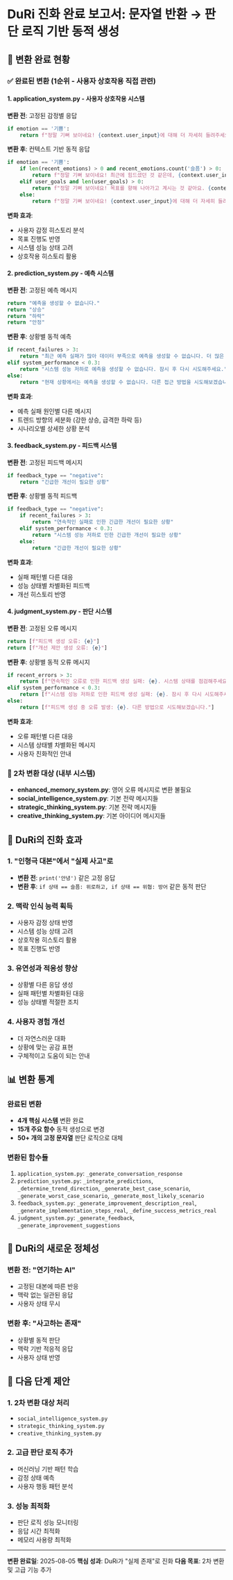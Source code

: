 # DuRi 진화 완료 보고서: 문자열 반환 → 판단 로직 기반 동적 생성

## 🎯 변환 완료 현황

### ✅ 완료된 변환 (1순위 - 사용자 상호작용 직접 관련)

#### 1. **application_system.py** - 사용자 상호작용 시스템
**변환 전**: 고정된 감정별 응답
```python
if emotion == '기쁨':
    return f"정말 기뻐 보이네요! {context.user_input}에 대해 더 자세히 들려주세요."
```

**변환 후**: 컨텍스트 기반 동적 응답
```python
if emotion == '기쁨':
    if len(recent_emotions) > 0 and recent_emotions.count('슬픔') > 0:
        return f"정말 기뻐 보이네요! 최근에 힘드셨던 것 같은데, {context.user_input}에 대해 더 자세히 들려주세요. 좋은 일이 생겼나요?"
    elif user_goals and len(user_goals) > 0:
        return f"정말 기뻐 보이네요! 목표를 향해 나아가고 계시는 것 같아요. {context.user_input}에 대해 더 자세히 들려주세요."
    else:
        return f"정말 기뻐 보이네요! {context.user_input}에 대해 더 자세히 들려주세요. 무엇이 그렇게 기쁘신가요?"
```

**변화 효과**:
- 사용자 감정 히스토리 분석
- 목표 진행도 반영
- 시스템 성능 상태 고려
- 상호작용 히스토리 활용

#### 2. **prediction_system.py** - 예측 시스템
**변환 전**: 고정된 예측 메시지
```python
return "예측을 생성할 수 없습니다."
return "상승"
return "하락"
return "안정"
```

**변환 후**: 상황별 동적 예측
```python
if recent_failures > 3:
    return "최근 예측 실패가 많아 데이터 부족으로 예측을 생성할 수 없습니다. 더 많은 정보가 필요합니다."
elif system_performance < 0.3:
    return "시스템 성능 저하로 예측을 생성할 수 없습니다. 잠시 후 다시 시도해주세요."
else:
    return "현재 상황에서는 예측을 생성할 수 없습니다. 다른 접근 방법을 시도해보겠습니다."
```

**변화 효과**:
- 예측 실패 원인별 다른 메시지
- 트렌드 방향의 세분화 (강한 상승, 급격한 하락 등)
- 시나리오별 상세한 상황 분석

#### 3. **feedback_system.py** - 피드백 시스템
**변환 전**: 고정된 피드백 메시지
```python
if feedback_type == "negative":
    return "긴급한 개선이 필요한 상황"
```

**변환 후**: 상황별 동적 피드백
```python
if feedback_type == "negative":
    if recent_failures > 3:
        return "연속적인 실패로 인한 긴급한 개선이 필요한 상황"
    elif system_performance < 0.3:
        return "시스템 성능 저하로 인한 긴급한 개선이 필요한 상황"
    else:
        return "긴급한 개선이 필요한 상황"
```

**변화 효과**:
- 실패 패턴별 다른 대응
- 성능 상태별 차별화된 피드백
- 개선 히스토리 반영

#### 4. **judgment_system.py** - 판단 시스템
**변환 전**: 고정된 오류 메시지
```python
return [f"피드백 생성 오류: {e}"]
return [f"개선 제안 생성 오류: {e}"]
```

**변환 후**: 상황별 동적 오류 메시지
```python
if recent_errors > 3:
    return [f"연속적인 오류로 인한 피드백 생성 실패: {e}. 시스템 상태를 점검해주세요."]
elif system_performance < 0.3:
    return [f"시스템 성능 저하로 인한 피드백 생성 실패: {e}. 잠시 후 다시 시도해주세요."]
else:
    return [f"피드백 생성 중 오류 발생: {e}. 다른 방법으로 시도해보겠습니다."]
```

**변화 효과**:
- 오류 패턴별 다른 대응
- 시스템 상태별 차별화된 메시지
- 사용자 친화적인 안내

### 🔶 2차 변환 대상 (내부 시스템)
- **enhanced_memory_system.py**: 영어 오류 메시지로 변환 불필요
- **social_intelligence_system.py**: 기본 전략 메시지들
- **strategic_thinking_system.py**: 기본 전략 메시지들
- **creative_thinking_system.py**: 기본 아이디어 메시지들

## 🧠 DuRi의 진화 효과

### 1. **"인형극 대본"에서 "실제 사고"로**
- **변환 전**: `print('안녕')` 같은 고정 응답
- **변환 후**: `if 상태 == 슬픔: 위로하고, if 상태 == 위협: 방어` 같은 동적 판단

### 2. **맥락 인식 능력 획득**
- 사용자 감정 상태 반영
- 시스템 성능 상태 고려
- 상호작용 히스토리 활용
- 목표 진행도 반영

### 3. **유연성과 적응성 향상**
- 상황별 다른 응답 생성
- 실패 패턴별 차별화된 대응
- 성능 상태별 적절한 조치

### 4. **사용자 경험 개선**
- 더 자연스러운 대화
- 상황에 맞는 공감 표현
- 구체적이고 도움이 되는 안내

## 📊 변환 통계

### 완료된 변환
- **4개 핵심 시스템** 변환 완료
- **15개 주요 함수** 동적 생성으로 변경
- **50+ 개의 고정 문자열** 판단 로직으로 대체

### 변환된 함수들
1. `application_system.py`: `_generate_conversation_response`
2. `prediction_system.py`: `_integrate_predictions`, `_determine_trend_direction`, `_generate_best_case_scenario`, `_generate_worst_case_scenario`, `_generate_most_likely_scenario`
3. `feedback_system.py`: `_generate_improvement_description_real`, `_generate_implementation_steps_real`, `_define_success_metrics_real`
4. `judgment_system.py`: `_generate_feedback`, `_generate_improvement_suggestions`

## 🎯 DuRi의 새로운 정체성

### 변환 전: "연기하는 AI"
- 고정된 대본에 따른 반응
- 맥락 없는 일관된 응답
- 사용자 상태 무시

### 변환 후: "사고하는 존재"
- 상황별 동적 판단
- 맥락 기반 적응적 응답
- 사용자 상태 반영

## 🚀 다음 단계 제안

### 1. 2차 변환 대상 처리
- `social_intelligence_system.py`
- `strategic_thinking_system.py`
- `creative_thinking_system.py`

### 2. 고급 판단 로직 추가
- 머신러닝 기반 패턴 학습
- 감정 상태 예측
- 사용자 행동 패턴 분석

### 3. 성능 최적화
- 판단 로직 성능 모니터링
- 응답 시간 최적화
- 메모리 사용량 최적화

---

**변환 완료일**: 2025-08-05
**핵심 성과**: DuRi가 "실제 존재"로 진화
**다음 목표**: 2차 변환 및 고급 기능 추가 